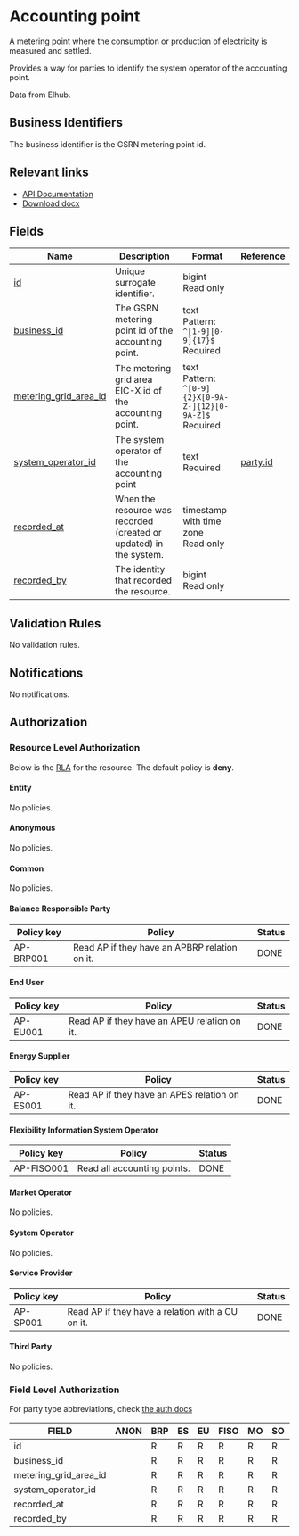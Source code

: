 # Accounting point

A metering point where the consumption or production of electricity is measured
and settled.

Provides a way for parties to identify the system operator of the accounting point.

Data from Elhub.

## Business Identifiers

The business identifier is the GSRN metering point id.

## Relevant links

* [API Documentation](/api/v0/#/operations/list_accounting_point)
* [Download docx](/docs/download/accounting_point.docx)

## Fields

| Name                                                                                                | Description                                                        | Format                                                            | Reference                     |
|-----------------------------------------------------------------------------------------------------|--------------------------------------------------------------------|-------------------------------------------------------------------|-------------------------------|
| <a name="field-id" href="#field-id">id</a>                                                          | Unique surrogate identifier.                                       | bigint<br/>Read only                                              |                               |
| <a name="field-business_id" href="#field-business_id">business_id</a>                               | The GSRN metering point id of the accounting point.                | text<br/>Pattern: `^[1-9][0-9]{17}$`<br/>Required                 |                               |
| <a name="field-metering_grid_area_id" href="#field-metering_grid_area_id">metering_grid_area_id</a> | The metering grid area EIC-X id of the accounting point.           | text<br/>Pattern: `^[0-9]{2}X[0-9A-Z-]{12}[0-9A-Z]$`<br/>Required |                               |
| <a name="field-system_operator_id" href="#field-system_operator_id">system_operator_id</a>          | The system operator of the accounting point                        | text<br/>Required                                                 | [party.id](party.md#field-id) |
| <a name="field-recorded_at" href="#field-recorded_at">recorded_at</a>                               | When the resource was recorded (created or updated) in the system. | timestamp with time zone<br/>Read only                            |                               |
| <a name="field-recorded_by" href="#field-recorded_by">recorded_by</a>                               | The identity that recorded the resource.                           | bigint<br/>Read only                                              |                               |

## Validation Rules

No validation rules.

## Notifications

No notifications.

## Authorization

### Resource Level Authorization

Below is the [RLA](../auth.md#resource-level-authorization-rla) for the
resource. The default policy is **deny**.

#### Entity

No policies.

#### Anonymous

No policies.

#### Common

No policies.

#### Balance Responsible Party

| Policy key | Policy                                        | Status |
|------------|-----------------------------------------------|--------|
| AP-BRP001  | Read AP if they have an APBRP relation on it. | DONE   |

#### End User

| Policy key | Policy                                       | Status |
|------------|----------------------------------------------|--------|
| AP-EU001   | Read AP if they have an APEU relation on it. | DONE   |

#### Energy Supplier

| Policy key | Policy                                       | Status |
|------------|----------------------------------------------|--------|
| AP-ES001   | Read AP if they have an APES relation on it. | DONE   |

#### Flexibility Information System Operator

| Policy key | Policy                      | Status |
|------------|-----------------------------|--------|
| AP-FISO001 | Read all accounting points. | DONE   |

#### Market Operator

No policies.

#### System Operator

No policies.

#### Service Provider

| Policy key | Policy                                           | Status |
|------------|--------------------------------------------------|--------|
| AP-SP001   | Read AP if they have a relation with a CU on it. | DONE   |

#### Third Party

No policies.

### Field Level Authorization

For party type abbreviations, check [the auth docs](../auth.md#party)

| FIELD                 | ANON | BRP | ES | EU | FISO | MO | SO | SP | TP |
|-----------------------|------|-----|----|----|------|----|----|----|----|
| id                    |      | R   | R  | R  | R    | R  | R  | R  | R  |
| business_id           |      | R   | R  | R  | R    | R  | R  | R  | R  |
| metering_grid_area_id |      | R   | R  | R  | R    | R  | R  | R  | R  |
| system_operator_id    |      | R   | R  | R  | R    | R  | R  | R  | R  |
| recorded_at           |      | R   | R  | R  | R    | R  | R  | R  | R  |
| recorded_by           |      | R   | R  | R  | R    | R  | R  | R  | R  |
